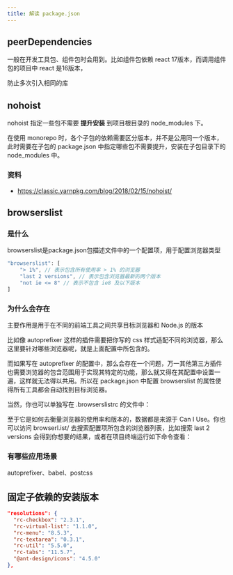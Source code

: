 ```yaml
---
title: 解读 package.json
---
```


## peerDependencies

一般在开发工具包、组件包时会用到。比如组件包依赖 react 17版本，而调用组件包的项目中 react 是16版本，

防止多次引入相同的库

## nohoist

nohoist 指定一些包不需要 **提升安装** 到项目根目录的 node_modules 下。

在使用 monorepo 时，各个子包的依赖需要区分版本，并不是公用同一个版本，此时需要在子包的 package.json 中指定哪些包不需要提升，安装在子包目录下的 node_modules 中。

### 资料

- https://classic.yarnpkg.com/blog/2018/02/15/nohoist/

## browserslist

### 是什么

browserslist是package.json包描述文件中的一个配置项，用于配置浏览器类型

```js
"browserslist": [
    "> 1%", // 表示包含所有使用率 > 1% 的浏览器
    "last 2 versions", // 表示包含浏览器最新的两个版本
    "not ie <= 8" // 表示不包含 ie8 及以下版本
]
```

### 为什么会存在

主要作用是用于在不同的前端工具之间共享目标浏览器和 Node.js 的版本

比如像 autoprefixer 这样的插件需要把你写的 css 样式适配不同的浏览器，那么这里要针对哪些浏览器呢，就是上面配置中所包含的。

而如果写在 autoprefixer 的配置中，那么会存在一个问题，万一其他第三方插件也需要浏览器的包含范围用于实现其特定的功能，那么就又得在其配置中设置一遍，这样就无法得以共用。所以在 package.json 中配置 browserslist 的属性使得所有工具都会自动找到目标浏览器。

当然，你也可以单独写在 .browserslistrc 的文件中：

至于它是如何去衡量浏览器的使用率和版本的，数据都是来源于 Can I Use。你也可以访问 browserl.ist/ 去搜索配置项所包含的浏览器列表，比如搜索 last 2 versions 会得到你想要的结果，或者在项目终端运行如下命令查看：

### 有哪些应用场景

autoprefixer、babel、postcss

## 固定子依赖的安装版本

```json
"resolutions": {
  "rc-checkbox": "2.3.1",
  "rc-virtual-list": "1.1.0",
  "rc-menu": "8.5.3",
  "rc-textarea": "0.3.1",
  "rc-util": "5.5.0",
  "rc-tabs": "11.5.7",
  "@ant-design/icons": "4.5.0"
},
```
